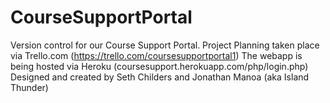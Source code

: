 # CourseSupportPortal
Version control for our Course Support Portal.
Project Planning taken place via Trello.com (https://trello.com/coursesupportportal1)
The webapp is being hosted via Heroku (coursesupport.herokuapp.com/php/login.php)
Designed and created by Seth Childers and Jonathan Manoa (aka Island Thunder)
